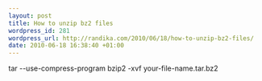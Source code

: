 ```yaml
--- 
layout: post
title: How to unzip bz2 files
wordpress_id: 281
wordpress_url: http://randika.com/2010/06/18/how-to-unzip-bz2-files/
date: 2010-06-18 16:38:40 +01:00
---
```

tar --use-compress-program bzip2 -xvf your-file-name.tar.bz2 

